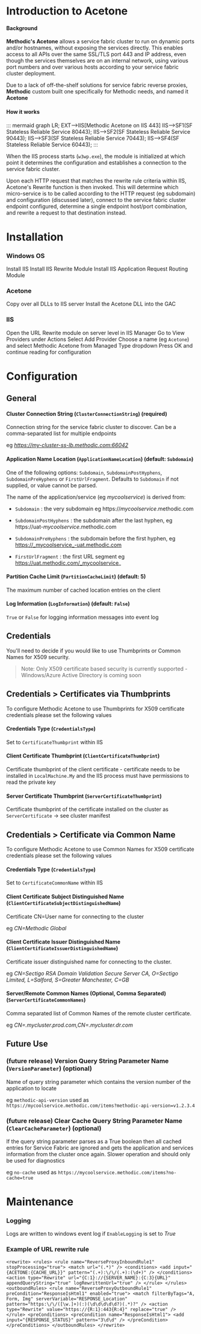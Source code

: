 # Introduction to Acetone

#### Background

**Methodic's Acetone** allows a service fabric cluster to run on dynamic ports and/or hostnames, without exposing the services directly. This enables access to all APIs over the same SSL/TLS port 443 and IP address, even though the services themselves are on an internal network, using various port numbers and over various hosts according to your service fabric cluster deployment.

Due to a lack of off-the-shelf solutions for service fabric reverse proxies, **Methodic** custom built one specifically for Methodic needs, and named it **Acetone**

#### How it works

::: mermaid
graph LR;
 EXT-->IIS[Methodic Acetone on IIS 443]
 IIS-->SF1(SF Stateless Reliable Service 80443);
 IIS-->SF2(SF Stateless Reliable Service 90443);
 IIS-->SF3(SF Stateless Reliable Service 70443);
 IIS-->SF4(SF Stateless Reliable Service 60443);
:::

When the IIS process starts (`w3wp.exe`), the module is initialized at which point it determines the configuration and establishes a connection to the service fabric cluster.

Upon each HTTP request that matches the rewrite rule criteria within IIS, Acetone's Rewrite function is then invoked. This will determine which micro-service is to be called according to the HTTP request (eg subdomain) and configuration (discussed later), connect to the service fabric cluster endpoint configured, determine a single endpoint host/port combination, and rewrite a request to that destination instead.

# Installation
### Windows OS
Install IIS
Install IIS Rewrite Module
Install IIS Application Request Routing Module

### Acetone
Copy over all DLLs to IIS server
Install the Acetone DLL into the GAC

### IIS
Open the URL Rewrite module on server level in IIS Manager
Go to View Providers under Actions
Select Add Provider
Choose a name (eg `Acetone`) and select Methodic Acetone from Managed Type dropdown
Press OK and continue reading for configuration

# Configuration

## General

#### Cluster Connection String (`ClusterConnectionString`) (required)
Connection string for the service fabric cluster to discover. Can be a comma-separated list for multiple endpoints

eg _https://my-cluster-ss-lb.methodic.com:66042_


#### Application Name Location (`ApplicationNameLocation`) (default: `Subdomain`)
One of the following options: `Subdomain`, `SubdomainPostHyphens`, `SubdomainPreHyphens` or `FirstUrlFragment`.
Defaults to `Subdomain` if not supplied, or value cannot be parsed.

The name of the application/service (eg _mycoolservice_) is derived from:

- `Subdomain` : the very subdomain eg https://_mycoolservice_.methodic.com

- `SubdomainPostHyphens` : the subdomain after the last hyphen, eg https://uat-_mycoolservice_.methodic.com

- `SubdomainPreHyphens` : the subdomain before the first hyphen, eg https://_mycoolservice_-uat.methodic.com

- `FirstUrlFragment` : the first URL segment eg https://uat.methodic.com/_mycoolservice_

#### Partition Cache Limit (`PartitionCacheLimit`) (default: 5)
The maximum number of cached location entries on the client

#### Log Information (`LogInformation`) (default: `False`)
`True` or `False` for logging information messages into event log

## Credentials

You'll need to decide if you would like to use Thumbprints or Common Names for X509 security.
> Note: Only X509 certificate based security is currently supported - Windows/Azure Active Directory is coming soon

## Credentials > Certificates via Thumbprints

To configure Methodic Acetone to use Thumbprints for X509 certificate credentials please set the following values

#### Credentials Type (`CredentialsType`) 
Set to `CertificateThumbprint` within IIS

#### Client Certificate Thumbprint (`ClientCertificateThumbprint`)
Certificate thumbprint of the client certificate - certificate needs to be installed in `LocalMachine.My` and the IIS process must have permissions to read the private key

#### Server Certificate Thumbprint (`ServerCertificateThumbprint`)
Certificate thumbprint of the certificate installed on the cluster as `ServerCertificate` -> see cluster manifest


## Credentials > Certificate via Common Name 

To configure Methodic Acetone to use Common Names for X509 certificate credentials please set the following values

#### Credentials Type (`CredentialsType`) 
Set to `CertificateCommonName` within IIS

#### Client Certificate Subject Distinguished Name (`ClientCertificateSubjectDistinguishedName`)
Certificate CN=User name for connecting to the cluster

eg _CN=Methodic Global_

#### Client Certificate Issuer Distinguished Name (`ClientCertificateIssuerDistinguishedName`)
Certificate issuer distinguished name for connecting to the cluster. 

eg _CN=Sectigo RSA Domain Validation Secure Server CA, O=Sectigo Limited, L=Salford, S=Greater Manchester, C=GB_

#### Server/Remote Common Names (Optional, Comma Separated) (`ServerCertificateCommonNames`)
Comma separated list of Common Names of the remote cluster certificate. 

eg _CN=*.mycluster.prod.com,CN=*.mycluster.dr.com_


## Future Use

### (future release) Version Query String Parameter Name (`VersionParameter`) (optional)
Name of query string parameter which contains the version number of the application to locate 

eg `methodic-api-version` used as `https://mycoolservice.methodic.com/items?methodic-api-version=v1.2.3.4`

### (future release) Clear Cache Query String Parameter Name (`ClearCacheParameter`) (optional)
If the query string parameter parses as a True boolean then all cached entries for Service Fabric are ignored and gets the application and services information from the cluster once again. Slower operation and should only be used for diagnostics

eg `no-cache` used as `https://mycoolservice.methodic.com/items?no-cache=true`


# Maintenance

### Logging
Logs are written to windows event log if `EnableLogging` is set to _True_



### Example of URL rewrite rule
`
<rewrite>
            <rules>
                <rule name="ReverseProxyInboundRule1" stopProcessing="true">
                    <match url="(.*)" />
                    <conditions>
                        <add input="{ACETONE:{CACHE_URL}}" pattern="(.+):\/\/(.+):(\d+)" />
                    </conditions>
                    <action type="Rewrite" url="{C:1}://{SERVER_NAME}:{C:3}{URL}" appendQueryString="true" logRewrittenUrl="true" />
                </rule>
            </rules>
            <outboundRules>
                <rule name="ReverseProxyOutboundRule1" preCondition="ResponseIsHtml1" enabled="true">
                    <match filterByTags="A, Form, Img" serverVariable="RESPONSE_Location" pattern="https:\/\/([\w.]+)(:)(\d\d\d\d\d?)(.*)?" />
                    <action type="Rewrite" value="https://{R:1}:443{R:4}" replace="true" />
                </rule>
                <preConditions>
                    <preCondition name="ResponseIsHtml1">
                        <add input="{RESPONSE_STATUS}" pattern="3\d\d" />
                    </preCondition>
                </preConditions>
            </outboundRules>
        </rewrite>
`